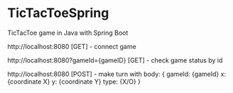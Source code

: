 # TicTacToeSpring
TicTacToe game in Java with Spring Boot

http://localhost:8080 [GET] - connect game

http://localhost:8080?gameId={gameID} [GET] - check game status by id

http://localhost:8080 [POST] - make turn with body:
{
  gameId: {gameId}
  x: {coordinate X}
  y: {coordinate Y}
  type: {X/O}
}
